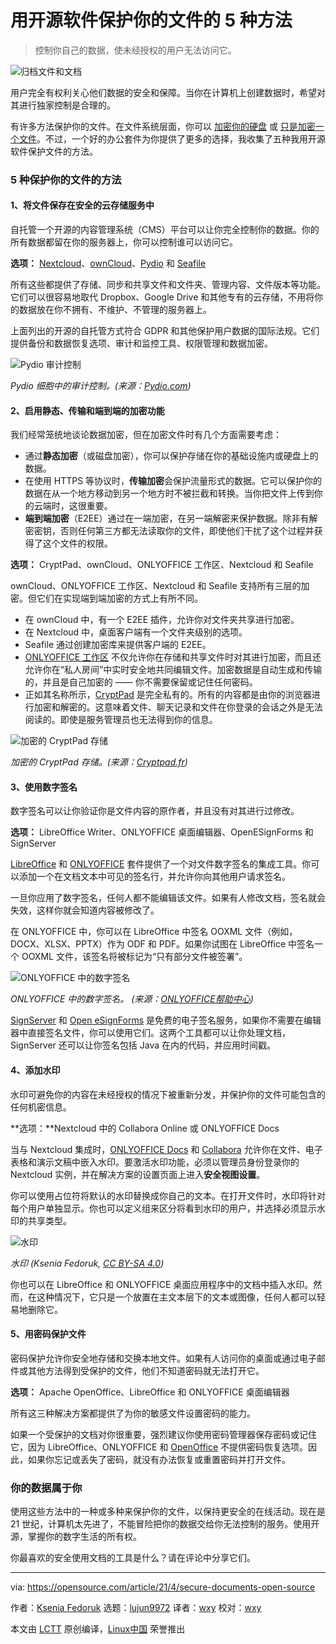 [#]: subject: (5 ways to protect your documents with open source software)
[#]: via: (https://opensource.com/article/21/4/secure-documents-open-source)
[#]: author: (Ksenia Fedoruk https://opensource.com/users/ksenia-fedoruk)
[#]: collector: (lujun9972)
[#]: translator: (wxy)
[#]: reviewer: (wxy)
[#]: publisher: ( )
[#]: url: ( )

用开源软件保护你的文件的 5 种方法
======

> 控制你自己的数据，使未经授权的用户无法访问它。

![归档文件和文档][1]

用户完全有权利关心他们数据的安全和保障。当你在计算机上创建数据时，希望对其进行独家控制是合理的。

有许多方法保护你的文件。在文件系统层面，你可以 [加密你的硬盘][2] 或 [只是加密一个文件][3]。不过，一个好的办公套件为你提供了更多的选择，我收集了五种我用开源软件保护文件的方法。

### 5 种保护你的文件的方法

#### 1、将文件保存在安全的云存储服务中

自托管一个开源的内容管理系统（CMS）平台可以让你完全控制你的数据。你的所有数据都留在你的服务器上，你可以控制谁可以访问它。

**选项：** [Nextcloud][4]、[ownCloud][5]、[Pydio][6] 和 [Seafile][7]

所有这些都提供了存储、同步和共享文件和文件夹、管理内容、文件版本等功能。它们可以很容易地取代 Dropbox、Google Drive 和其他专有的云存储，不用将你的数据放在你不拥有、不维护、不管理的服务器上。

上面列出的开源的自托管方式符合 GDPR 和其他保护用户数据的国际法规。它们提供备份和数据恢复选项、审计和监控工具、权限管理和数据加密。

![Pydio 审计控制][8]

*Pydio 细胞中的审计控制。(来源：[Pydio.com][9])*

#### 2、启用静态、传输和端到端的加密功能

我们经常笼统地谈论数据加密，但在加密文件时有几个方面需要考虑：

  * 通过**静态加密**（或磁盘加密），你可以保护存储在你的基础设施内或硬盘上的数据。
  * 在使用 HTTPS 等协议时，**传输加密**会保护流量形式的数据。它可以保护你的数据在从一个地方移动到另一个地方时不被拦截和转换。当你把文件上传到你的云端时，这很重要。
  * **端到端加密**（E2EE）通过在一端加密，在另一端解密来保护数据。除非有解密密钥，否则任何第三方都无法读取你的文件，即使他们干扰了这个过程并获得了这个文件的权限。

**选项：** CryptPad、ownCloud、ONLYOFFICE 工作区、Nextcloud 和 Seafile

ownCloud、ONLYOFFICE 工作区、Nextcloud 和 Seafile 支持所有三层的加密。但它们在实现端到端加密的方式上有所不同。

  * 在 ownCloud 中，有一个 E2EE 插件，允许你对文件夹共享进行加密。
  * 在 Nextcloud 中，桌面客户端有一个文件夹级别的选项。
  * Seafile 通过创建加密库来提供客户端的 E2EE。
  * [ONLYOFFICE 工作区][10] 不仅允许你在存储和共享文件时对其进行加密，而且还允许你在“私人房间”中实时安全地共同编辑文件。加密数据是自动生成和传输的，并且是自己加密的 —— 你不需要保留或记住任何密码。
  * 正如其名称所示，[CryptPad][11] 是完全私有的。所有的内容都是由你的浏览器进行加密和解密的。这意味着文件、聊天记录和文件在你登录的会话之外是无法阅读的。即使是服务管理员也无法得到你的信息。

![加密的 CryptPad 存储][12]

*加密的 CryptPad 存储。(来源：[Cryptpad.fr][13])*

#### 3、使用数字签名

数字签名可以让你验证你是文件内容的原作者，并且没有对其进行过修改。

**选项：** LibreOffice Writer、ONLYOFFICE 桌面编辑器、OpenESignForms 和 SignServer

[LibreOffice][14] 和 [ONLYOFFICE][15] 套件提供了一个对文件数字签名的集成工具。你可以添加一个在文档文本中可见的签名行，并允许你向其他用户请求签名。

一旦你应用了数字签名，任何人都不能编辑该文件。如果有人修改文档，签名就会失效，这样你就会知道内容被修改了。

在 ONLYOFFICE 中，你可以在 LibreOffice 中签名 OOXML 文件（例如，DOCX、XLSX、PPTX）作为 ODF 和 PDF。如果你试图在 LibreOffice 中签名一个 OOXML 文件，该签名将被标记为“只有部分文件被签署”。

![ONLYOFFICE 中的数字签名][16]

*ONLYOFFICE 中的数字签名。 (来源：[ONLYOFFICE帮助中心][17])*

[SignServer][18] 和 [Open eSignForms][19] 是免费的电子签名服务，如果你不需要在编辑器中直接签名文件，你可以使用它们。这两个工具都可以让你处理文档，SignServer 还可以让你签名包括 Java 在内的代码，并应用时间戳。

#### 4、添加水印

水印可避免你的内容在未经授权的情况下被重新分发，并保护你的文件可能包含的任何机密信息。

**选项：**Nextcloud 中的 Collabora Online 或 ONLYOFFICE Docs

当与 Nextcloud 集成时，[ONLYOFFICE Docs][20] 和 [Collabora][21] 允许你在文件、电子表格和演示文稿中嵌入水印。要激活水印功能，必须以管理员身份登录你的 Nextcloud 实例，并在解决方案的设置页面上进入**安全视图设置**。

你可以使用占位符将默认的水印替换成你自己的文本。在打开文件时，水印将针对每个用户单独显示。你也可以定义组来区分将看到水印的用户，并选择必须显示水印的共享类型。

![水印][22]

*水印 (Ksenia Fedoruk, [CC BY-SA 4.0][23])*

你也可以在 LibreOffice 和 ONLYOFFICE 桌面应用程序中的文档中插入水印。然而，在这种情况下，它只是一个放置在主文本层下的文本或图像，任何人都可以轻易地删除它。

#### 5、用密码保护文件

密码保护允许你安全地存储和交换本地文件。如果有人访问你的桌面或通过电子邮件或其他方法得到受保护的文件，他们不知道密码就无法打开它。

**选项：** Apache OpenOffice、LibreOffice 和 ONLYOFFICE 桌面编辑器

所有这三种解决方案都提供了为你的敏感文件设置密码的能力。

如果一个受保护的文档对你很重要，强烈建议你使用密码管理器保存密码或记住它，因为 LibreOffice、ONLYOFFICE 和 [OpenOffice][24] 不提供密码恢复选项。因此，如果你忘记或丢失了密码，就没有办法恢复或重置密码并打开文件。

### 你的数据属于你

使用这些方法中的一种或多种来保护你的文件，以保持更安全的在线活动。现在是 21 世纪，计算机太先进了，不能冒险把你的数据交给你无法控制的服务。使用开源，掌握你的数字生活的所有权。

你最喜欢的安全使用文档的工具是什么？请在评论中分享它们。

--------------------------------------------------------------------------------

via: https://opensource.com/article/21/4/secure-documents-open-source

作者：[Ksenia Fedoruk][a]
选题：[lujun9972][b]
译者：[wxy](https://github.com/wxy)
校对：[wxy](https://github.com/wxy)

本文由 [LCTT](https://github.com/LCTT/TranslateProject) 原创编译，[Linux中国](https://linux.cn/) 荣誉推出

[a]: https://opensource.com/users/ksenia-fedoruk
[b]: https://github.com/lujun9972
[1]: https://opensource.com/sites/default/files/styles/image-full-size/public/lead-images/documents_papers_file_storage_work.png?itok=YlXpAqAJ (Filing papers and documents)
[2]: https://opensource.com/article/21/3/encryption-luks
[3]: https://opensource.com/article/21/3/luks-truecrypt
[4]: https://nextcloud.com/
[5]: https://owncloud.com/
[6]: https://pydio.com/
[7]: https://www.seafile.com/en/home/
[8]: https://opensource.com/sites/default/files/uploads/pydiocells.png (Pydio audit control)
[9]: http://pydio.com
[10]: https://www.onlyoffice.com/workspace.aspx
[11]: https://cryptpad.fr/
[12]: https://opensource.com/sites/default/files/uploads/cryptdrive.png (Encrypted CryptPad storage)
[13]: http://cryptpad.fr
[14]: https://www.libreoffice.org/
[15]: https://www.onlyoffice.com/desktop.aspx
[16]: https://opensource.com/sites/default/files/uploads/onlyoffice_digitalsig.png (Digital signature in ONLYOFFICE)
[17]: http://helpcenter.onlyoffice.com
[18]: https://www.signserver.org/
[19]: https://github.com/OpenESignForms
[20]: https://www.onlyoffice.com/office-for-nextcloud.aspx
[21]: https://www.collaboraoffice.com/
[22]: https://opensource.com/sites/default/files/uploads/onlyoffice_watermark.png (Watermark)
[23]: https://creativecommons.org/licenses/by-sa/4.0/
[24]: https://www.openoffice.org/
